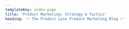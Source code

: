 ```yaml
---
templateKey: index-page
title: 'Product Marketing: Strategy & Tactics'
heading: '~ The Product Lens Product Marketing Blog ~'
---
```


